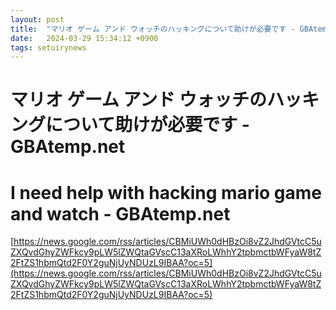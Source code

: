 ```yaml
---
layout: post
title:  "マリオ ゲーム アンド ウォッチのハッキングについて助けが必要です - GBAtemp.net"
date:   2024-03-29 15:34:12 +0900
tags: setuirynews 
---
```


# マリオ ゲーム アンド ウォッチのハッキングについて助けが必要です - GBAtemp.net



# I need help with hacking mario game and watch - GBAtemp.net

[https://news.google.com/rss/articles/CBMiUWh0dHBzOi8vZ2JhdGVtcC5uZXQvdGhyZWFkcy9pLW5lZWQtaGVscC13aXRoLWhhY2tpbmctbWFyaW8tZ2FtZS1hbmQtd2F0Y2guNjUyNDUzL9IBAA?oc=5](https://news.google.com/rss/articles/CBMiUWh0dHBzOi8vZ2JhdGVtcC5uZXQvdGhyZWFkcy9pLW5lZWQtaGVscC13aXRoLWhhY2tpbmctbWFyaW8tZ2FtZS1hbmQtd2F0Y2guNjUyNDUzL9IBAA?oc=5)

